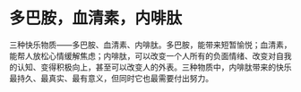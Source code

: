 # 多巴胺，血清素，内啡肽
三种快乐物质——多巴胺、血清素、内啡肽。多巴胺，能带来短暂愉悦；血清素，能帮人放松心情缓解焦虑；内啡肽，可以改变一个人所有的负面情绪、改变对自我的认知、变得积极向上，甚至可以改变人的外表。 ​​​三种物质中，内啡肽带来的快乐最持久、最真实、最有意义，但同时它也最需要付出努力。


